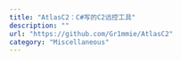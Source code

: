 ```yaml
---
title: "AtlasC2：C#写的C2远控工具"
description: ""
url: "https://github.com/Gr1mmie/AtlasC2"
category: "Miscellaneous"
---
```

